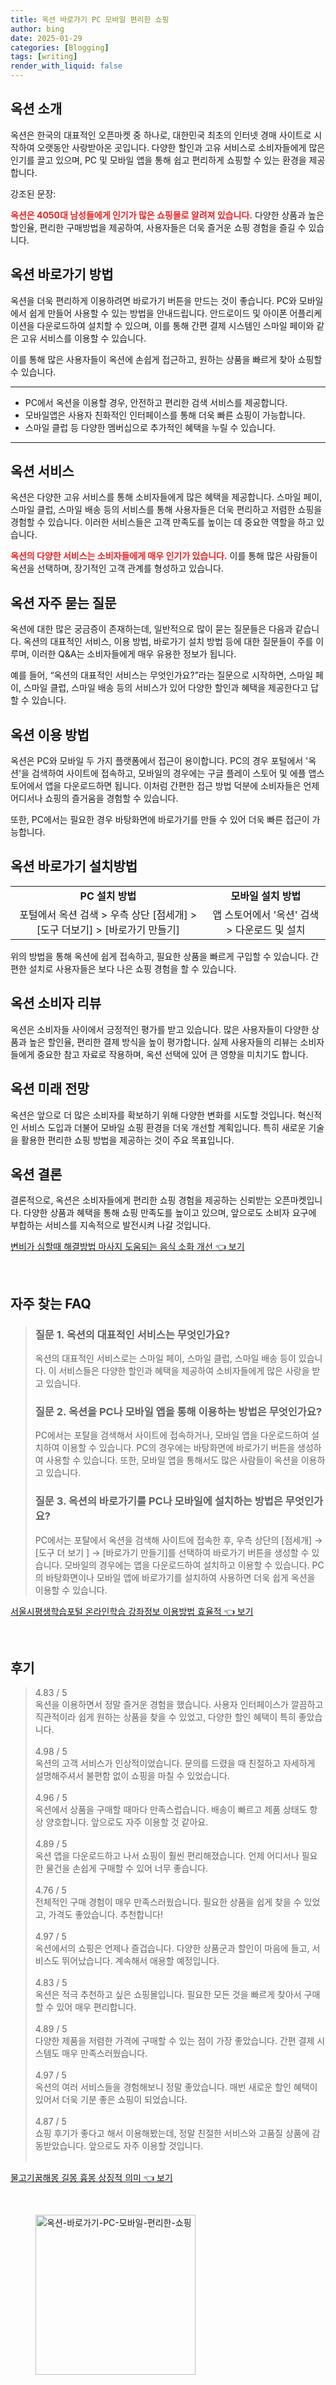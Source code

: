 ```yaml
---
title: 옥션 바로가기 PC 모바일 편리한 쇼핑
author: bing
date: 2025-01-29
categories: [Blogging]
tags: [writing]
render_with_liquid: false
---
```



<h2 id='옥션_소개'>옥션 소개</h2>

<p>옥션은 한국의 대표적인 오픈마켓 중 하나로, 대한민국 최초의 인터넷 경매 사이트로 시작하여 오랫동안 사랑받아온 곳입니다. 다양한 할인과 고유 서비스로 소비자들에게 많은 인기를 끌고 있으며, PC 및 모바일 앱을 통해 쉽고 편리하게 쇼핑할 수 있는 환경을 제공합니다. </p>

<p>강조된 문장:</p>

<p><b><span style="color: #ee2323;">옥션은 4050대 남성들에게 인기가 많은 쇼핑몰로 알려져 있습니다.</span></b> 다양한 상품과 높은 할인율, 편리한 구매방법을 제공하여, 사용자들은 더욱 즐거운 쇼핑 경험을 즐길 수 있습니다.</p>

<h2 id='옥션_바로가기_방법'>옥션 바로가기 방법</h2>

<p>옥션을 더욱 편리하게 이용하려면 바로가기 버튼을 만드는 것이 좋습니다. PC와 모바일에서 쉽게 만들어 사용할 수 있는 방법을 안내드립니다. 안드로이드 및 아이폰 어플리케이션을 다운로드하여 설치할 수 있으며, 이를 통해 간편 결제 시스템인 스마일 페이와 같은 고유 서비스를 이용할 수 있습니다.</p>

<p>이를 통해 많은 사용자들이 옥션에 손쉽게 접근하고, 원하는 상품을 빠르게 찾아 쇼핑할 수 있습니다.</p>

<hr />

<ul>
    <li>PC에서 옥션을 이용할 경우, 안전하고 편리한 검색 서비스를 제공합니다.</li>
    <li>모바일앱은 사용자 친화적인 인터페이스를 통해 더욱 빠른 쇼핑이 가능합니다.</li>
    <li>스마일 클럽 등 다양한 멤버십으로 추가적인 혜택을 누릴 수 있습니다.</li>
</ul>

<hr />

<h2 id='옥션_서비스'>옥션 서비스</h2>

<p>옥션은 다양한 고유 서비스를 통해 소비자들에게 많은 혜택을 제공합니다. 스마일 페이, 스마일 클럽, 스마일 배송 등의 서비스를 통해 사용자들은 더욱 편리하고 저렴한 쇼핑을 경험할 수 있습니다. 이러한 서비스들은 고객 만족도를 높이는 데 중요한 역할을 하고 있습니다.</p>

<p><b><span style="color: #ee2323;">옥션의 다양한 서비스는 소비자들에게 매우 인기가 있습니다.</span></b> 이를 통해 많은 사람들이 옥션을 선택하며, 장기적인 고객 관계를 형성하고 있습니다.</p>

<h2 id='옥션_자주_묻는_질문'>옥션 자주 묻는 질문</h2>

<p>옥션에 대한 많은 궁금증이 존재하는데, 일반적으로 많이 묻는 질문들은 다음과 같습니다. 옥션의 대표적인 서비스, 이용 방법, 바로가기 설치 방법 등에 대한 질문들이 주를 이루며, 이러한 Q&A는 소비자들에게 매우 유용한 정보가 됩니다.</p>

<p>예를 들어, “옥션의 대표적인 서비스는 무엇인가요?”라는 질문으로 시작하면, 스마일 페이, 스마일 클럽, 스마일 배송 등의 서비스가 있어 다양한 할인과 혜택을 제공한다고 답할 수 있습니다.</p>

<h2 id='옥션_이용_방법'>옥션 이용 방법</h2>

<p>옥션은 PC와 모바일 두 가지 플랫폼에서 접근이 용이합니다. PC의 경우 포털에서 '옥션'을 검색하여 사이트에 접속하고, 모바일의 경우에는 구글 플레이 스토어 및 에플 앱스토어에서 앱을 다운로드하면 됩니다. 이처럼 간편한 접근 방법 덕분에 소비자들은 언제 어디서나 쇼핑의 즐거움을 경험할 수 있습니다.</p>

<p>또한, PC에서는 필요한 경우 바탕화면에 바로가기를 만들 수 있어 더욱 빠른 접근이 가능합니다.</p>

<h2 id='옥션_바로가기_설치방법'>옥션 바로가기 설치방법</h2>

<table>
    <tr>
        <td style="text-align: center; height: 17px;"><b>PC 설치 방법</b></td>
        <td style="text-align: center; height: 17px;"><b>모바일 설치 방법</b></td>
    </tr>
    <tr>
        <td style="text-align: center; height: 17px;">포털에서 옥션 검색 > 우측 상단 [점세개] > [도구 더보기] > [바로가기 만들기]</td>
        <td style="text-align: center; height: 17px;">앱 스토어에서 '옥션' 검색 > 다운로드 및 설치</td>
    </tr>
</table>

<p>위의 방법을 통해 옥션에 쉽게 접속하고, 필요한 상품을 빠르게 구입할 수 있습니다. 간편한 설치로 사용자들은 보다 나은 쇼핑 경험을 할 수 있습니다.</p>

<h2 id='옥션_소비자_리뷰'>옥션 소비자 리뷰</h2>

<p>옥션은 소비자들 사이에서 긍정적인 평가를 받고 있습니다. 많은 사용자들이 다양한 상품과 높은 할인율, 편리한 결제 방식을 높이 평가합니다. 실제 사용자들의 리뷰는 소비자들에게 중요한 참고 자료로 작용하며, 옥션 선택에 있어 큰 영향을 미치기도 합니다.</p>

<h2 id='옥션_미래_전망'>옥션 미래 전망</h2>

<p>옥션은 앞으로 더 많은 소비자를 확보하기 위해 다양한 변화를 시도할 것입니다. 혁신적인 서비스 도입과 더불어 모바일 쇼핑 환경을 더욱 개선할 계획입니다. 특히 새로운 기술을 활용한 편리한 쇼핑 방법을 제공하는 것이 주요 목표입니다.</p>

<h2 id='옥션_결론'>옥션 결론</h2>

<p>결론적으로, 옥션은 소비자들에게 편리한 쇼핑 경험을 제공하는 신뢰받는 오픈마켓입니다. 다양한 상품과 혜택을 통해 쇼핑 만족도를 높이고 있으며, 앞으로도 소비자 요구에 부합하는 서비스를 지속적으로 발전시켜 나갈 것입니다.</p>


<p><a class="click-button" title="변비가 심할때 해결방법 마사지 도움되는 음식 소화 개선" href="https://afficreate.github.io/posts/%EB%B3%80%EB%B9%84%EA%B0%80-%EC%8B%AC%ED%95%A0%EB%95%8C-%ED%95%B4%EA%B2%B0%EB%B0%A9%EB%B2%95-%EB%A7%88%EC%82%AC%EC%A7%80-%EB%8F%84%EC%9B%80%EB%90%98%EB%8A%94-%EC%9D%8C%EC%8B%9D-%EC%86%8C%ED%99%94-%EA%B0%9C%EC%84%A0/" rel="dofollow">변비가 심할때 해결방법 마사지 도움되는 음식 소화 개선 👈 보기</a></p><br>
<h2 id='자주_찾는_FAQ'>자주 찾는 FAQ</h2>
<div itemscope="" itemtype="https://schema.org/FAQPage">
<blockquote>
<div itemscope="" itemprop="mainEntity" itemtype="https://schema.org/Question">
<h3 itemprop="name">질문 1. 옥션의 대표적인 서비스는 무엇인가요?</h3>
<div itemscope="" itemprop="acceptedAnswer" itemtype="https://schema.org/Answer">
<span itemprop="text">
<p>옥션의 대표적인 서비스로는 스마일 페이, 스마일 클럽, 스마일 배송 등이 있습니다. 이 서비스들은 다양한 할인과 혜택을 제공하여 소비자들에게 많은 사랑을 받고 있습니다.</p>
</span>
</div>
</div>
<div itemscope="" itemprop="mainEntity" itemtype="https://schema.org/Question">
<h3 itemprop="name">질문 2. 옥션을 PC나 모바일 앱을 통해 이용하는 방법은 무엇인가요?</h3>
<div itemscope="" itemprop="acceptedAnswer" itemtype="https://schema.org/Answer">
<span itemprop="text">
<p>PC에서는 포탈을 검색해서 사이트에 접속하거나, 모바일 앱을 다운로드하여 설치하여 이용할 수 있습니다. PC의 경우에는 바탕화면에 바로가기 버튼을 생성하여 사용할 수 있습니다. 또한, 모바일 앱을 통해서도 많은 사람들이 옥션을 이용하고 있습니다.</p>
</span>
</div>
</div>
<div itemscope="" itemprop="mainEntity" itemtype="https://schema.org/Question">
<h3 itemprop="name">질문 3. 옥션의 바로가기를 PC나 모바일에 설치하는 방법은 무엇인가요?</h3>
<div itemscope="" itemprop="acceptedAnswer" itemtype="https://schema.org/Answer">
<span itemprop="text">
<p>PC에서는 포탈에서 옥션을 검색해 사이트에 접속한 후, 우측 상단의 [점세개] → [도구 더 보기 ] → [바로가기 만들기]를 선택하여 바로가기 버튼을 생성할 수 있습니다. 모바일의 경우에는 앱을 다운로드하여 설치하고 이용할 수 있습니다. PC의 바탕화면이나 모바일 앱에 바로가기를 설치하여 사용하면 더욱 쉽게 옥션을 이용할 수 있습니다.</p>
</span>
</div>
</div>
</blockquote>
</div>
<p><a class="click-button" title="서울시평생학습포털 온라인학습 강좌정보 이용방법 효율적" href="https://afficreate.github.io/posts/%EC%84%9C%EC%9A%B8%EC%8B%9C%ED%8F%89%EC%83%9D%ED%95%99%EC%8A%B5%ED%8F%AC%ED%84%B8-%EC%98%A8%EB%9D%BC%EC%9D%B8%ED%95%99%EC%8A%B5-%EA%B0%95%EC%A2%8C%EC%A0%95%EB%B3%B4-%EC%9D%B4%EC%9A%A9%EB%B0%A9%EB%B2%95-%ED%9A%A8%EC%9C%A8%EC%A0%81/" rel="dofollow">서울시평생학습포털 온라인학습 강좌정보 이용방법 효율적 👈 보기</a></p><br>
<h2 id='후기'>후기</h2>
<div itemscope itemtype="https://schema.org/Product">
  <blockquote>
  <div itemprop="review" itemscope itemtype="https://schema.org/Review">
      <div itemprop="reviewRating" itemscope itemtype="https://schema.org/Rating"> <span itemprop="ratingValue">4.83</span> / <span itemprop="bestRating">5</span> </div>
      <span itemprop="reviewBody">옥션을 이용하면서 정말 즐거운 경험을 했습니다. 사용자 인터페이스가 깔끔하고 직관적이라 쉽게 원하는 상품을 찾을 수 있었고, 다양한 할인 혜택이 특히 좋았습니다.</span>
  </div>
  <br>
  <div itemprop="review" itemscope itemtype="https://schema.org/Review">
      <div itemprop="reviewRating" itemscope itemtype="https://schema.org/Rating"> <span itemprop="ratingValue">4.98</span> / <span itemprop="bestRating">5</span> </div>
      <span itemprop="reviewBody">옥션의 고객 서비스가 인상적이었습니다. 문의를 드렸을 때 친절하고 자세하게 설명해주셔서 불편함 없이 쇼핑을 마칠 수 있었습니다.</span>
  </div>
  <br>
  <div itemprop="review" itemscope itemtype="https://schema.org/Review">
      <div itemprop="reviewRating" itemscope itemtype="https://schema.org/Rating"> <span itemprop="ratingValue">4.96</span> / <span itemprop="bestRating">5</span> </div>
      <span itemprop="reviewBody">옥션에서 상품을 구매할 때마다 만족스럽습니다. 배송이 빠르고 제품 상태도 항상 양호합니다. 앞으로도 자주 이용할 것 같아요.</span>
  </div>
  <br>
  <div itemprop="review" itemscope itemtype="https://schema.org/Review">
      <div itemprop="reviewRating" itemscope itemtype="https://schema.org/Rating"> <span itemprop="ratingValue">4.89</span> / <span itemprop="bestRating">5</span> </div>
      <span itemprop="reviewBody">옥션 앱을 다운로드하고 나서 쇼핑이 훨씬 편리해졌습니다. 언제 어디서나 필요한 물건을 손쉽게 구매할 수 있어 너무 좋습니다.</span>
  </div>
  <br>
  <div itemprop="review" itemscope itemtype="https://schema.org/Review">
      <div itemprop="reviewRating" itemscope itemtype="https://schema.org/Rating"> <span itemprop="ratingValue">4.76</span> / <span itemprop="bestRating">5</span> </div>
      <span itemprop="reviewBody">전체적인 구매 경험이 매우 만족스러웠습니다. 필요한 상품을 쉽게 찾을 수 있었고, 가격도 좋았습니다. 추천합니다!</span>
  </div>
  <br>
  <div itemprop="review" itemscope itemtype="https://schema.org/Review">
      <div itemprop="reviewRating" itemscope itemtype="https://schema.org/Rating"> <span itemprop="ratingValue">4.97</span> / <span itemprop="bestRating">5</span> </div>
      <span itemprop="reviewBody">옥션에서의 쇼핑은 언제나 즐겁습니다. 다양한 상품군과 할인이 마음에 들고, 서비스도 뛰어났습니다. 계속해서 애용할 예정입니다.</span>
  </div>
  <br>
  <div itemprop="review" itemscope itemtype="https://schema.org/Review">
      <div itemprop="reviewRating" itemscope itemtype="https://schema.org/Rating"> <span itemprop="ratingValue">4.83</span> / <span itemprop="bestRating">5</span> </div>
      <span itemprop="reviewBody">옥션은 적극 추천하고 싶은 쇼핑몰입니다. 필요한 모든 것을 빠르게 찾아서 구매할 수 있어 매우 편리합니다.</span>
  </div>
  <br>
  <div itemprop="review" itemscope itemtype="https://schema.org/Review">
      <div itemprop="reviewRating" itemscope itemtype="https://schema.org/Rating"> <span itemprop="ratingValue">4.89</span> / <span itemprop="bestRating">5</span> </div>
      <span itemprop="reviewBody">다양한 제품을 저렴한 가격에 구매할 수 있는 점이 가장 좋았습니다. 간편 결제 시스템도 매우 만족스러웠습니다.</span>
  </div>
  <br>
  <div itemprop="review" itemscope itemtype="https://schema.org/Review">
      <div itemprop="reviewRating" itemscope itemtype="https://schema.org/Rating"> <span itemprop="ratingValue">4.97</span> / <span itemprop="bestRating">5</span> </div>
      <span itemprop="reviewBody">옥션의 여러 서비스들을 경험해보니 정말 좋았습니다. 매번 새로운 할인 혜택이 있어서 더욱 기분 좋은 쇼핑이 되었습니다.</span>
  </div>
  <br>
  <div itemprop="review" itemscope itemtype="https://schema.org/Review">
      <div itemprop="reviewRating" itemscope itemtype="https://schema.org/Rating"> <span itemprop="ratingValue">4.87</span> / <span itemprop="bestRating">5</span> </div>
      <span itemprop="reviewBody">쇼핑 후기가 좋다고 해서 이용해봤는데, 정말 친절한 서비스와 고품질 상품에 감동받았습니다. 앞으로도 자주 이용할 것입니다.</span>
  </div>
  <br>
  </blockquote>
</div>
<p><a class="click-button" title="물고기꿈해몽 길몽 흉몽 상징적 의미" href="https://afficreate.github.io/posts/%EB%AC%BC%EA%B3%A0%EA%B8%B0%EA%BF%88%ED%95%B4%EB%AA%BD-%EA%B8%B8%EB%AA%BD-%ED%9D%89%EB%AA%BD-%EC%83%81%EC%A7%95%EC%A0%81-%EC%9D%98%EB%AF%B8/" rel="dofollow">물고기꿈해몽 길몽 흉몽 상징적 의미 👈 보기</a></p><br>
<figure class="image"><img src="https://afficreate.github.io/assets/img/thumbnail/옥션-바로가기-PC-모바일-편리한-쇼핑.webp" alt="옥션-바로가기-PC-모바일-편리한-쇼핑" width="256" height="256"></figure>